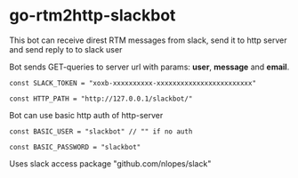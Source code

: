 # go-rtm2http-slackbot
This bot can receive direst RTM messages from slack, send it to http server and send reply to to slack user

Bot sends GET-queries to server url with params: **user**, **message** and **email**.

`const SLACK_TOKEN = "xoxb-xxxxxxxxxx-xxxxxxxxxxxxxxxxxxxxxxxx"`

`const HTTP_PATH = "http://127.0.0.1/slackbot/"`

Bot can use basic http auth of http-server

`const BASIC_USER = "slackbot" // "" if no auth`

`const BASIC_PASSWORD = "slackbot"`

Uses slack access package "github.com/nlopes/slack"
